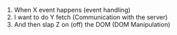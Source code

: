 1. When X event happens
  (event handling)
2. I want to do Y fetch
  (Communication with the server)
3. And then slap Z on (off) the DOM
  (DOM Manipulation)
  
